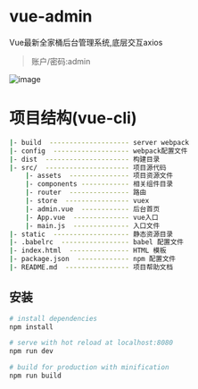 # vue-admin
Vue最新全家桶后台管理系统,底层交互axios

> 账户/密码:admin

![image](https://github.com/GavinJser/vue-admin/blob/master/static/index.jpg)

# 项目结构(vue-cli)
``` bash
|- build  -------------------- server webpack
|- config  ------------------- webpack配置文件
|- dist  --------------------- 构建目录
|- src/  --------------------- 项目源代码
    |- assets  --------------- 项目资源文件
    |- components ------------ 相关组件目录
    |- router  --------------- 路由
    |- store  ---------------- vuex
    |- admin.vue  ------------ 后台首页  
    |- App.vue  -------------- vue入口
    |- main.js  -------------- 入口文件
|- static  ------------------- 静态资源目录
|- .babelrc  ----------------- babel 配置文件
|- index.html  --------------- HTML 模板
|- package.json  ------------- npm 配置文件
|- README.md  ---------------- 项目帮助文档

```


## 安装

``` bash
# install dependencies
npm install

# serve with hot reload at localhost:8080
npm run dev

# build for production with minification
npm run build

```


